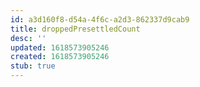 ```yaml
---
id: a3d160f8-d54a-4f6c-a2d3-862337d9cab9
title: droppedPresettledCount
desc: ''
updated: 1618573905246
created: 1618573905246
stub: true
---
```


